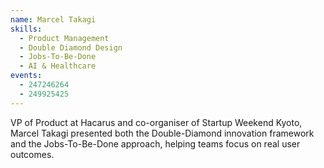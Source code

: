 ```yaml
---
name: Marcel Takagi
skills:
  - Product Management
  - Double Diamond Design
  - Jobs-To-Be-Done
  - AI & Healthcare
events:
  - 247246264
  - 249925425
---
```


VP of Product at Hacarus and co-organiser of Startup Weekend Kyoto, Marcel Takagi presented both the Double-Diamond innovation framework and the Jobs-To-Be-Done approach, helping teams focus on real user outcomes.
